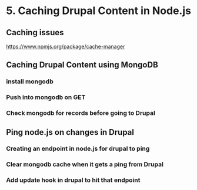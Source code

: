 # 5. Caching Drupal Content in Node.js

## Caching issues

https://www.npmjs.org/package/cache-manager

## Caching Drupal Content using MongoDB
### install mongodb
### Push into mongodb on GET
### Check mongodb for records before going to Drupal

## Ping node.js on changes in Drupal
### Creating an endpoint in node.js for drupal to ping
### Clear mongodb cache when it gets a ping from Drupal
### Add update hook in drupal to hit that endpoint
